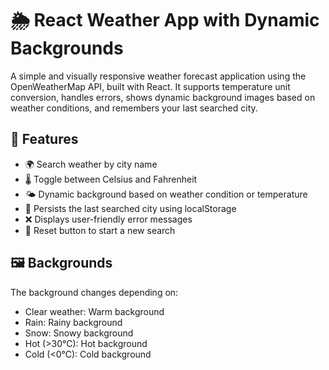 # 🌦️ React Weather App with Dynamic Backgrounds

A simple and visually responsive weather forecast application using the OpenWeatherMap API, built with React. It supports temperature unit conversion, handles errors, shows dynamic background images based on weather conditions, and remembers your last searched city.

## 🔧 Features

- 🌍 Search weather by city name
- 🌡️ Toggle between Celsius and Fahrenheit
- 🌤️ Dynamic background based on weather condition or temperature
- 💾 Persists the last searched city using localStorage
- ❌ Displays user-friendly error messages
- 🔄 Reset button to start a new search

## 🖼️ Backgrounds

The background changes depending on:
- Clear weather: Warm background
- Rain: Rainy background
- Snow: Snowy background
- Hot (>30°C): Hot background
- Cold (<0°C): Cold background



